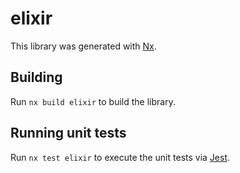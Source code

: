 # elixir

This library was generated with [Nx](https://nx.dev).

## Building

Run `nx build elixir` to build the library.

## Running unit tests

Run `nx test elixir` to execute the unit tests via [Jest](https://jestjs.io).
